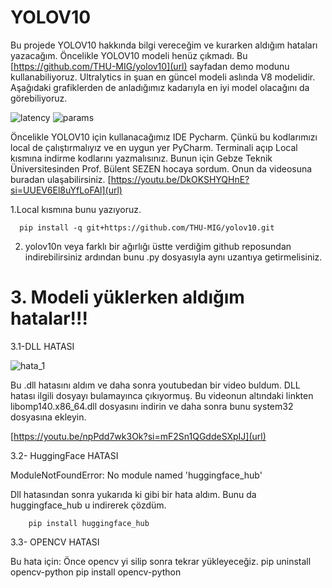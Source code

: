 # YOLOV10
Bu projede YOLOV10 hakkında bilgi vereceğim ve kurarken aldığım hataları yazacağım. Öncelikle YOLOV10 modeli henüz çıkmadı. Bu [https://github.com/THU-MIG/yolov10](url) sayfadan demo modunu kullanabiliyoruz. Ultralytics in şuan en güncel modeli aslında V8 modelidir. Aşağıdaki grafiklerden de anladığımız kadarıyla en iyi model olacağını da görebiliyoruz.

![latency](https://github.com/user-attachments/assets/a9d9f0da-375f-46fd-aee5-2c9b30f08025)          ![params](https://github.com/user-attachments/assets/559dfc29-3c8b-4d46-818c-1b99ba9efbeb)

Öncelikle YOLOV10 için kullanacağımız IDE Pycharm. Çünkü bu kodlarımızı local de çalıştırmalıyız ve en uygun yer PyCharm. Terminali açıp Local kısmına indirme kodlarını yazmalısınız. Bunun için Gebze Teknik Üniversitesinden Prof. Bülent SEZEN hocaya sordum. Onun da videosuna buradan ulaşabilirsiniz. [https://youtu.be/DkOKSHYQHnE?si=UUEV6El8uYfLoFAl](url)

1.Local kısmına bunu yazıyoruz.

      pip install -q git+https://github.com/THU-MIG/yolov10.git
    
2. yolov10n veya farklı bir ağırlığı üstte verdiğim github reposundan indirebilirsiniz ardından bunu .py dosyasıyla aynı uzantıya getirmelisiniz. 

# 3. Modeli yüklerken aldığım hatalar!!!

3.1-DLL HATASI

![hata_1](https://github.com/user-attachments/assets/cfe46bca-9cca-44c3-9490-51bb240fb0a3)

Bu .dll hatasını aldım ve daha sonra youtubedan bir video buldum. DLL hatası ilgili dosyayı bulamayınca çıkıyormuş. Bu videonun altındaki linkten libomp140.x86_64.dll dosyasını indirin ve daha sonra bunu system32 dosyasına ekleyin.

[https://youtu.be/npPdd7wk3Ok?si=mF2Sn1QGddeSXpIJ](url)

3.2- HuggingFace HATASI

ModuleNotFoundError: No module named 'huggingface_hub'

Dll hatasından sonra yukarıda ki gibi bir hata aldım. Bunu da huggingface_hub u indirerek çözdüm.

        pip install huggingface_hub



3.3- OPENCV HATASI

Bu hata için: Önce opencv yi silip sonra tekrar yükleyeceğiz.
  pip uninstall opencv-python 
  pip install opencv-python

